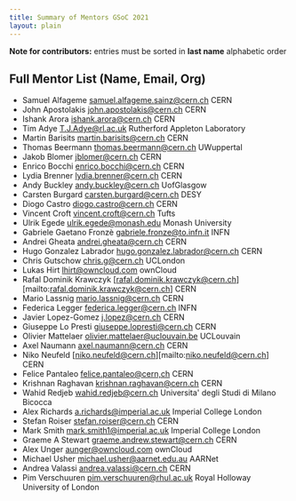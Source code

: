 ```yaml
---
title: Summary of Mentors GSoC 2021
layout: plain
---
```


**Note for contributors:** entries must be sorted in **last name** alphabetic order

## Full Mentor List (Name, Email, Org)

* Samuel Alfageme [samuel.alfageme.sainz@cern.ch](mailto:samuel.alfageme.sainz@cern.ch) CERN
* John Apostolakis [john.apostolakis@cern.ch](mailto:john.apostolakis@cern.ch) CERN
* Ishank Arora [ishank.arora@cern.ch](mailto:ishank.arora@cern.ch) CERN
* Tim Adye [T.J.Adye@rl.ac.uk](mailto:T.J.Adye@rl.ac.uk) Rutherford Appleton Laboratory
* Martin Barisits [martin.barisits@cern.ch](mailto:martin.barisits@cern.ch) CERN
* Thomas Beermann [thomas.beermann@cern.ch](mailto:thomas.beermann@cern.ch) UWuppertal
* Jakob Blomer [jblomer@cern.ch](mailto:jblomer@cern.ch) CERN
* Enrico Bocchi [enrico.bocchi@cern.ch](mailto:enrico.bocchi@cern.ch) CERN
* Lydia Brenner [lydia.brenner@cern.ch](mailto:lydia.brenner@cern.ch) CERN
* Andy Buckley [andy.buckley@cern.ch](mailto:andy.buckley@cern.ch) UofGlasgow
* Carsten Burgard [carsten.burgard@cern.ch](mailto:carsten.burgard@cern.ch) DESY
* Diogo Castro [diogo.castro@cern.ch](mailto:diogo.castro@cern.ch) CERN
* Vincent Croft [vincent.croft@cern.ch](mailto:vincent.croft@cern.ch) Tufts
* Ulrik Egede [ulrik.egede@monash.edu](mailto:ulrik.egede@monash.edu) Monash University
* Gabriele Gaetano Fronzè [gabriele.fronze@to.infn.it](mailto:gabriele.fronze@to.infn.it) INFN
* Andrei Gheata [andrei.gheata@cern.ch](mailto:andrei.gheata@cern.ch) CERN
* Hugo Gonzalez Labrador [hugo.gonzalez.labrador@cern.ch](mailto:hugo.gonzalez.labrador@cern.ch) CERN
* Chris Gutschow [chris.g@cern.ch](mailto:chris.g@cern.ch) UCLondon
* Lukas Hirt [lhirt@owncloud.com](mailto:lhirt@owncloud.com) ownCloud
* Rafal Dominik Krawczyk  [rafal.dominik.krawczyk@cern.ch][mailto:rafal.dominik.krawczyk@cern.ch] CERN
* Mario Lassnig [mario.lassnig@cern.ch](mailto:mario.lassnig@cern.ch) CERN
* Federica Legger [federica.legger@cern.ch](mailto:federica.legger@cern.ch) INFN
* Javier Lopez-Gomez [j.lopez@cern.ch](mailto:j.lopez@cern.ch) CERN
* Giuseppe Lo Presti [giuseppe.lopresti@cern.ch](mailto:giuseppe.lopresti@cern.ch) CERN
* Olivier Mattelaer [olivier.mattelaer@uclouvain.be](mailto:olivier.mattelaer@uclouvain.be) UCLouvain
* Axel Naumann [axel.naumann@cern.ch](mailto:axel.naumann@cern.ch) CERN
* Niko Neufeld [niko.neufeld@cern.ch][mailto:niko.neufeld@cern.ch] CERN
* Felice Pantaleo [felice.pantaleo@cern,ch](mailto:felice.pantaleo@cern.ch) CERN
* Krishnan Raghavan [krishnan.raghavan@cern.ch](mailto:krishnan.raghavan@cern.ch) CERN
* Wahid Redjeb [wahid.redjeb@cern.ch](mailto:wahid.redjeb@cern.ch) Universita' degli Studi di Milano Bicocca
* Alex Richards [a.richards@imperial.ac.uk](mailto:a.richards@imperial.ac.uk) Imperial College London
* Stefan Roiser [stefan.roiser@cern.ch](mailto:stefan.roiser@cern.ch) CERN
* Mark Smith [mark.smith1@imperial.ac.uk](mailto:mark.smith1@imperial.ac.uk) Imperial College London
* Graeme A Stewart [graeme.andrew.stewart@cern.ch](mailto:graeme.andrew.stewart@cern.ch) CERN
* Alex Unger [aunger@owncloud.com](mailto:aunger@owncloud.com) ownCloud
* Michael Usher [michael.usher@aarnet.edu.au](mailto:michael.usher@aarnet.edu.au) AARNet
* Andrea Valassi [andrea.valassi@cern.ch](mailto:andrea.valassi@cern.ch) CERN
* Pim Verschuuren [pim.verschuuren@rhul.ac.uk](mailto:pim.verschuuren@rhul.ac.uk) Royal Holloway University of London





